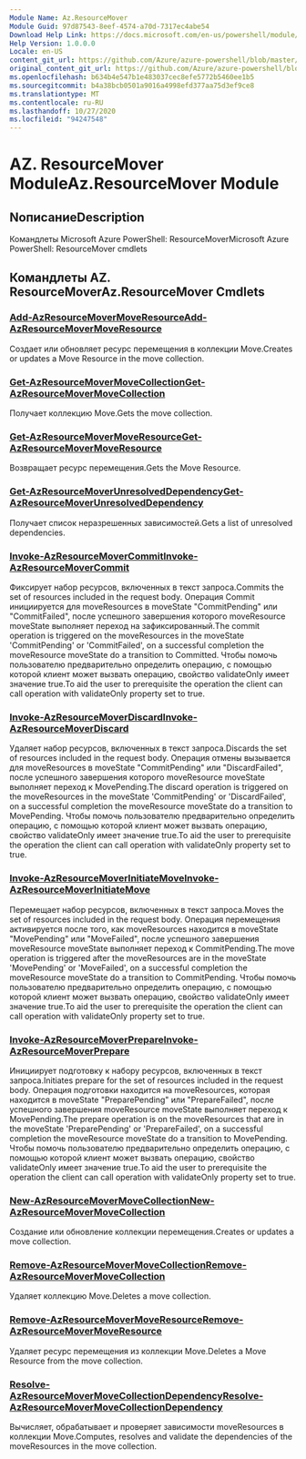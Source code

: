 ```yaml
---
Module Name: Az.ResourceMover
Module Guid: 97d87543-8eef-4574-a70d-7317ec4abe54
Download Help Link: https://docs.microsoft.com/en-us/powershell/module/az.resourcemover
Help Version: 1.0.0.0
Locale: en-US
content_git_url: https://github.com/Azure/azure-powershell/blob/master/src/ResourceMover/help/Az.ResourceMover.md
original_content_git_url: https://github.com/Azure/azure-powershell/blob/master/src/ResourceMover/help/Az.ResourceMover.md
ms.openlocfilehash: b634b4e547b1e483037cec8efe5772b5460ee1b5
ms.sourcegitcommit: b4a38bcb0501a9016a4998efd377aa75d3ef9ce8
ms.translationtype: MT
ms.contentlocale: ru-RU
ms.lasthandoff: 10/27/2020
ms.locfileid: "94247548"
---
```

# <span data-ttu-id="a2574-101">AZ. ResourceMover Module</span><span class="sxs-lookup"><span data-stu-id="a2574-101">Az.ResourceMover Module</span></span>
## <span data-ttu-id="a2574-102">Nописание</span><span class="sxs-lookup"><span data-stu-id="a2574-102">Description</span></span>
<span data-ttu-id="a2574-103">Командлеты Microsoft Azure PowerShell: ResourceMover</span><span class="sxs-lookup"><span data-stu-id="a2574-103">Microsoft Azure PowerShell: ResourceMover cmdlets</span></span>

## <span data-ttu-id="a2574-104">Командлеты AZ. ResourceMover</span><span class="sxs-lookup"><span data-stu-id="a2574-104">Az.ResourceMover Cmdlets</span></span>
### [<span data-ttu-id="a2574-105">Add-AzResourceMoverMoveResource</span><span class="sxs-lookup"><span data-stu-id="a2574-105">Add-AzResourceMoverMoveResource</span></span>](Add-AzResourceMoverMoveResource.md)
<span data-ttu-id="a2574-106">Создает или обновляет ресурс перемещения в коллекции Move.</span><span class="sxs-lookup"><span data-stu-id="a2574-106">Creates or updates a Move Resource in the move collection.</span></span>

### [<span data-ttu-id="a2574-107">Get-AzResourceMoverMoveCollection</span><span class="sxs-lookup"><span data-stu-id="a2574-107">Get-AzResourceMoverMoveCollection</span></span>](Get-AzResourceMoverMoveCollection.md)
<span data-ttu-id="a2574-108">Получает коллекцию Move.</span><span class="sxs-lookup"><span data-stu-id="a2574-108">Gets the move collection.</span></span>

### [<span data-ttu-id="a2574-109">Get-AzResourceMoverMoveResource</span><span class="sxs-lookup"><span data-stu-id="a2574-109">Get-AzResourceMoverMoveResource</span></span>](Get-AzResourceMoverMoveResource.md)
<span data-ttu-id="a2574-110">Возвращает ресурс перемещения.</span><span class="sxs-lookup"><span data-stu-id="a2574-110">Gets the Move Resource.</span></span>

### [<span data-ttu-id="a2574-111">Get-AzResourceMoverUnresolvedDependency</span><span class="sxs-lookup"><span data-stu-id="a2574-111">Get-AzResourceMoverUnresolvedDependency</span></span>](Get-AzResourceMoverUnresolvedDependency.md)
<span data-ttu-id="a2574-112">Получает список неразрешенных зависимостей.</span><span class="sxs-lookup"><span data-stu-id="a2574-112">Gets a list of unresolved dependencies.</span></span>

### [<span data-ttu-id="a2574-113">Invoke-AzResourceMoverCommit</span><span class="sxs-lookup"><span data-stu-id="a2574-113">Invoke-AzResourceMoverCommit</span></span>](Invoke-AzResourceMoverCommit.md)
<span data-ttu-id="a2574-114">Фиксирует набор ресурсов, включенных в текст запроса.</span><span class="sxs-lookup"><span data-stu-id="a2574-114">Commits the set of resources included in the request body.</span></span>
<span data-ttu-id="a2574-115">Операция Commit инициируется для moveResources в moveState "CommitPending" или "CommitFailed", после успешного завершения которого moveResource moveState выполняет переход на зафиксированный.</span><span class="sxs-lookup"><span data-stu-id="a2574-115">The commit operation is triggered on the moveResources in the moveState 'CommitPending' or 'CommitFailed', on a successful completion the moveResource moveState do a transition to Committed.</span></span>
<span data-ttu-id="a2574-116">Чтобы помочь пользователю предварительно определить операцию, с помощью которой клиент может вызвать операцию, свойство validateOnly имеет значение true.</span><span class="sxs-lookup"><span data-stu-id="a2574-116">To aid the user to prerequisite the operation the client can call operation with validateOnly property set to true.</span></span>

### [<span data-ttu-id="a2574-117">Invoke-AzResourceMoverDiscard</span><span class="sxs-lookup"><span data-stu-id="a2574-117">Invoke-AzResourceMoverDiscard</span></span>](Invoke-AzResourceMoverDiscard.md)
<span data-ttu-id="a2574-118">Удаляет набор ресурсов, включенных в текст запроса.</span><span class="sxs-lookup"><span data-stu-id="a2574-118">Discards the set of resources included in the request body.</span></span>
<span data-ttu-id="a2574-119">Операция отмены вызывается для moveResources в moveState "CommitPending" или "DiscardFailed", после успешного завершения которого moveResource moveState выполняет переход к MovePending.</span><span class="sxs-lookup"><span data-stu-id="a2574-119">The discard operation is triggered on the moveResources in the moveState 'CommitPending' or 'DiscardFailed', on a successful completion the moveResource moveState do a transition to MovePending.</span></span>
<span data-ttu-id="a2574-120">Чтобы помочь пользователю предварительно определить операцию, с помощью которой клиент может вызвать операцию, свойство validateOnly имеет значение true.</span><span class="sxs-lookup"><span data-stu-id="a2574-120">To aid the user to prerequisite the operation the client can call operation with validateOnly property set to true.</span></span>

### [<span data-ttu-id="a2574-121">Invoke-AzResourceMoverInitiateMove</span><span class="sxs-lookup"><span data-stu-id="a2574-121">Invoke-AzResourceMoverInitiateMove</span></span>](Invoke-AzResourceMoverInitiateMove.md)
<span data-ttu-id="a2574-122">Перемещает набор ресурсов, включенных в текст запроса.</span><span class="sxs-lookup"><span data-stu-id="a2574-122">Moves the set of resources included in the request body.</span></span>
<span data-ttu-id="a2574-123">Операция перемещения активируется после того, как moveResources находится в moveState "MovePending" или "MoveFailed", после успешного завершения moveResource moveState выполняет переход к CommitPending.</span><span class="sxs-lookup"><span data-stu-id="a2574-123">The move operation is triggered after the moveResources are in the moveState 'MovePending' or 'MoveFailed', on a successful completion the moveResource moveState do a transition to CommitPending.</span></span>
<span data-ttu-id="a2574-124">Чтобы помочь пользователю предварительно определить операцию, с помощью которой клиент может вызвать операцию, свойство validateOnly имеет значение true.</span><span class="sxs-lookup"><span data-stu-id="a2574-124">To aid the user to prerequisite the operation the client can call operation with validateOnly property set to true.</span></span>

### [<span data-ttu-id="a2574-125">Invoke-AzResourceMoverPrepare</span><span class="sxs-lookup"><span data-stu-id="a2574-125">Invoke-AzResourceMoverPrepare</span></span>](Invoke-AzResourceMoverPrepare.md)
<span data-ttu-id="a2574-126">Инициирует подготовку к набору ресурсов, включенных в текст запроса.</span><span class="sxs-lookup"><span data-stu-id="a2574-126">Initiates prepare for the set of resources included in the request body.</span></span>
<span data-ttu-id="a2574-127">Операция подготовки находится на moveResources, которая находится в moveState "PreparePending" или "PrepareFailed", после успешного завершения moveResource moveState выполняет переход к MovePending.</span><span class="sxs-lookup"><span data-stu-id="a2574-127">The prepare operation is on the moveResources that are in the moveState 'PreparePending' or 'PrepareFailed', on a successful completion the moveResource moveState do a transition to MovePending.</span></span>
<span data-ttu-id="a2574-128">Чтобы помочь пользователю предварительно определить операцию, с помощью которой клиент может вызвать операцию, свойство validateOnly имеет значение true.</span><span class="sxs-lookup"><span data-stu-id="a2574-128">To aid the user to prerequisite the operation the client can call operation with validateOnly property set to true.</span></span>

### [<span data-ttu-id="a2574-129">New-AzResourceMoverMoveCollection</span><span class="sxs-lookup"><span data-stu-id="a2574-129">New-AzResourceMoverMoveCollection</span></span>](New-AzResourceMoverMoveCollection.md)
<span data-ttu-id="a2574-130">Создание или обновление коллекции перемещения.</span><span class="sxs-lookup"><span data-stu-id="a2574-130">Creates or updates a move collection.</span></span>

### [<span data-ttu-id="a2574-131">Remove-AzResourceMoverMoveCollection</span><span class="sxs-lookup"><span data-stu-id="a2574-131">Remove-AzResourceMoverMoveCollection</span></span>](Remove-AzResourceMoverMoveCollection.md)
<span data-ttu-id="a2574-132">Удаляет коллекцию Move.</span><span class="sxs-lookup"><span data-stu-id="a2574-132">Deletes a move collection.</span></span>

### [<span data-ttu-id="a2574-133">Remove-AzResourceMoverMoveResource</span><span class="sxs-lookup"><span data-stu-id="a2574-133">Remove-AzResourceMoverMoveResource</span></span>](Remove-AzResourceMoverMoveResource.md)
<span data-ttu-id="a2574-134">Удаляет ресурс перемещения из коллекции Move.</span><span class="sxs-lookup"><span data-stu-id="a2574-134">Deletes a Move Resource from the move collection.</span></span>

### [<span data-ttu-id="a2574-135">Resolve-AzResourceMoverMoveCollectionDependency</span><span class="sxs-lookup"><span data-stu-id="a2574-135">Resolve-AzResourceMoverMoveCollectionDependency</span></span>](Resolve-AzResourceMoverMoveCollectionDependency.md)
<span data-ttu-id="a2574-136">Вычисляет, обрабатывает и проверяет зависимости moveResources в коллекции Move.</span><span class="sxs-lookup"><span data-stu-id="a2574-136">Computes, resolves and validate the dependencies of the moveResources in the move collection.</span></span>

